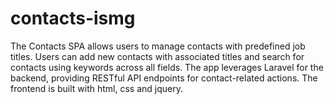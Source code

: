 # contacts-ismg
The Contacts SPA allows users to manage contacts with predefined job titles. Users can add new contacts with associated titles and search for contacts using keywords across all fields. The app leverages Laravel for the backend, providing RESTful API endpoints for contact-related actions. The frontend is built with html, css and jquery.
